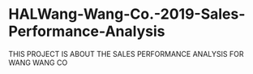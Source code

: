 # HALWang-Wang-Co.-2019-Sales-Performance-Analysis
THIS PROJECT IS ABOUT THE SALES PERFORMANCE ANALYSIS FOR WANG WANG CO
